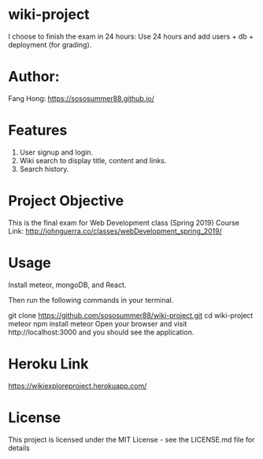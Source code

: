 # wiki-project

I choose to finish the exam in 24 hours: Use 24 hours and add users + db + deployment (for grading).

# Author:
Fang Hong: https://sososummer88.github.io/

# Features
1. User signup and login.
2. Wiki search to display title, content and links.
3. Search history.

# Project Objective
This is the final exam for Web Development class (Spring 2019)
Course Link: http://johnguerra.co/classes/webDevelopment_spring_2019/

# Usage
Install meteor, mongoDB, and React.

Then run the following commands in your terminal.

git clone https://github.com/sososummer88/wiki-project.git
cd wiki-project
meteor npm install
meteor
Open your browser and visit http://localhost:3000 and you should see the application.

# Heroku Link
 https://wikiexploreproject.herokuapp.com/
 
# License

This project is licensed under the MIT License - see the LICENSE.md file for details
